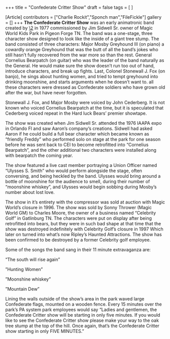 +++
title = "Confederate Critter Show"
draft = false
tags = [ ]

[Article]
contributors = ["Charlie Rockit","Sponch man","FileFickle"]
gallery = []
+++
**The Confederate Critter Show** was an early animatronic band created by [\2](\1) in 1977 commissioned by Jim Sidwell Sr. owner of Magic World Kids Park in Pigeon Forge TN. The band was a one-stage, three character show designed to look like the inside of a giant tree stump. The band consisted of three characters: Major Mosby Greyhound III (on piano) a cowardly orange Greyhound that was the butt of all the band’s jokes who still hasn’t fully recovered from the war more so than the rest. General Cornelius Bearpatch (on guitar) who was the leader of the band naturally as the General. He would make sure the show doesn’t run too out of hand, introduce characters, and break up fights. Last, Colonel Stonewall J. Fox (on banjo), he sings about hunting women, and tried to tempt greyhound into drinking moonshine, and starts arguments when he doesn’t want to.  all these characters were dressed as Confederate soldiers who have grown old after the war, but have never forgotten. 

Stonewall J. Fox, and Major Mosby were voiced by John Cederberg. It is not known who voiced Cornelius Bearpatch at the time, but it is speculated that Cederberg voiced repeat in the Hard luck Bears’ premier showtape.

The show was created when Jim Sidwell Sr. attended the 1976 IAAPA expo in Orlando Fl and saw Aaron’s company’s creations. Sidwell had asked Aaron if he could build a full bear character which became known as “friendly Freddy” who performed solo on stage at the park for one season before he was sent back to CEI to become retrofitted into “Cornelius Bearpatch”, and the other additional two characters were installed along with bearpatch the coming year. 

The show featured a live cast member portraying a Union Officer named “Ulysses S. Smith” who would perform alongside the stage, often conversing, and being heckled by the band. Ulysses would bring around a bottle of moonshine for the audience to smell, during their number of “moonshine whiskey”, and Ulysses would begin sobbing during Mosby’s number about lost love. 

The show in it’s entirety with the compressor  was sold at auction with Magic World’s closure in 1996. The show was sold by Sonny Thrower (Magic World GM) to Charles Moore, the owner of a business named “Celebrity Golf” in Gatlinburg TN. The characters were put on display after being retrofitted into bears, but they were in such bad shape at that time that the show was destroyed indefinitely with Celebrity Golf’s closure in 1997 Which later on turned into what’s now Ripley’s Haunted Attractions. The show has been confirmed to be destroyed by a former Celebrity golf employee. 

Some of the songs the band sang in their 11 minute extravaganza are:

“The south will rise again”

”Hunting Women”

”Moonshine whiskey”

”Mountain Dew”

Lining the walls outside of the show’s area in the park waved large Confederate flags, mounted on a wooden fence. Every 15 minutes over the park’s PA system park employees would say “Ladies and gentlemen, the Confederate Critter show will be starting in only five minutes. If you would like to see the Confederate Critter show please make your way to the oak tree stump at the top of the hill. Once again, that’s the Confederate Critter show starting in only FIVE MINUTES.”